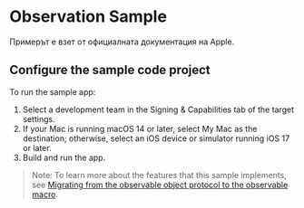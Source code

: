 # Observation Sample

Примерът е взет от официалната документация на Apple.

## Configure the sample code project

To run the sample app:

1. Select a development team in the Signing & Capabilities tab of the target
settings.
2. If your Mac is running macOS 14 or later, select My Mac as the destination; 
otherwise, select an iOS device or simulator running iOS 17 or later.
3. Build and run the app.

> Note: To learn more about the features that this sample implements, see
[Migrating from the observable object protocol to the observable macro](https://developer.apple.com/documentation/swiftui/Migrating-from-the-observable-object-protocol-to-the-observable-macro).

